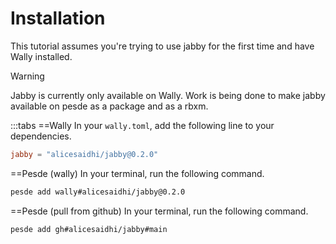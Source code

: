 # Installation

This tutorial assumes you're trying to use jabby for the first time and have
Wally installed.

> [!WARNING]
> Jabby is currently only available on Wally. Work is being done to make jabby
> available on pesde as a package and as a rbxm.

:::tabs
==Wally
In your `wally.toml`, add the following line to your dependencies.

```toml
jabby = "alicesaidhi/jabby@0.2.0"
```

==Pesde (wally)
In your terminal, run the following command.

```sh
pesde add wally#alicesaidhi/jabby@0.2.0
```

==Pesde (pull from github)
In your terminal, run the following command.

```sh
pesde add gh#alicesaidhi/jabby#main
```

